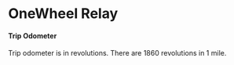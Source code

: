 # OneWheel Relay

#### Trip Odometer
Trip odometer is in revolutions. There are 1860 revolutions in 1 mile.